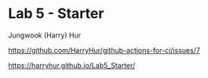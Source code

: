 # Lab 5 - Starter
Jungwook (Harry) Hur

https://github.com/HarryHur/github-actions-for-ci/issues/7


 https://harryhur.github.io/Lab5_Starter/
